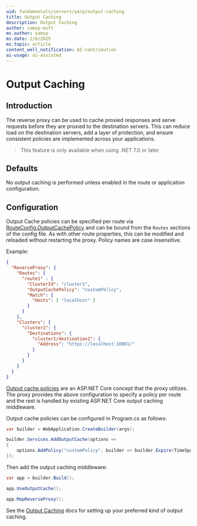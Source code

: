 ```yaml
---
uid: fundamentals/servers/yarp/output-caching
title: Output Caching
description: Output Caching
author: samsp-msft
ms.author: samsp
ms.date: 2/6/2025
ms.topic: article
content_well_notification: AI-contribution
ai-usage: ai-assisted
---
```


# Output Caching

## Introduction
The reverse proxy can be used to cache proxied responses and serve requests before they are proxied to the destination servers. This can reduce load on the destination servers, add a layer of protection, and ensure consistent policies are implemented across your applications.

> This feature is only available when using .NET 7.0 or later

## Defaults

No output caching is performed unless enabled in the route or application configuration.

## Configuration
Output Cache policies can be specified per route via [RouteConfig.OutputCachePolicy](xref:Yarp.ReverseProxy.Configuration.RouteConfig) and can be bound from the `Routes` sections of the config file. As with other route properties, this can be modified and reloaded without restarting the proxy. Policy names are case insensitive.

Example:
```JSON
{
  "ReverseProxy": {
    "Routes": {
      "route1" : {
        "ClusterId": "cluster1",
        "OutputCachePolicy": "customPolicy",
        "Match": {
          "Hosts": [ "localhost" ]
        }
      }
    },
    "Clusters": {
      "cluster1": {
        "Destinations": {
          "cluster1/destination1": {
            "Address": "https://localhost:10001/"
          }
        }
      }
    }
  }
}
```

[Output cache policies](/aspnet/core/performance/caching/output) are an ASP.NET Core concept that the proxy utilizes. The proxy provides the above configuration to specify a policy per route and the rest is handled by existing ASP.NET Core output caching middleware.

Output cache policies can be configured in Program.cs as follows:
```c#
var builder = WebApplication.CreateBuilder(args);

builder.Services.AddOutputCache(options =>
{
    options.AddPolicy("customPolicy", builder => builder.Expire(TimeSpan.FromSeconds(20)));
});
```

Then add the output caching middleware:

```c#
var app = builder.Build();

app.UseOutputCache();

app.MapReverseProxy();
```

See the [Output Caching](/aspnet/core/performance/caching/output) docs for setting up your preferred kind of output caching.
